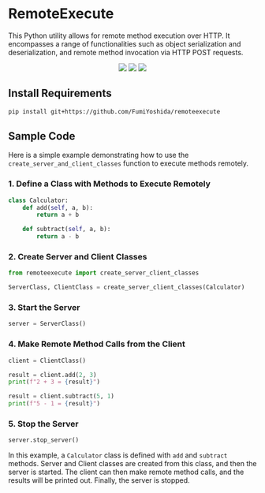 
# RemoteExecute
This Python utility allows for remote method execution over HTTP. It encompasses a range of functionalities such as object serialization and deserialization, and remote method invocation via HTTP POST requests.
<p align="center">
 <img src="https://img.shields.io/badge/python-v3.9+-blue.svg">
 <img src="https://img.shields.io/badge/contributions-welcome-orange.svg">
 <a href="https://opensource.org/licenses/MIT">
  <img src="https://img.shields.io/badge/license-MIT-blue.svg">
 </a>
</p>

## Install Requirements
```bash
pip install git+https://github.com/FumiYoshida/remoteexecute
```

## Sample Code

Here is a simple example demonstrating how to use the `create_server_and_client_classes` function to execute methods remotely.

### 1. Define a Class with Methods to Execute Remotely

```python
class Calculator:
    def add(self, a, b):
        return a + b

    def subtract(self, a, b):
        return a - b
```

### 2. Create Server and Client Classes

```python
from remoteexecute import create_server_client_classes

ServerClass, ClientClass = create_server_client_classes(Calculator)
```

### 3. Start the Server

```python
server = ServerClass()
```

### 4. Make Remote Method Calls from the Client

```python
client = ClientClass()

result = client.add(2, 3)
print(f"2 + 3 = {result}")

result = client.subtract(5, 1)
print(f"5 - 1 = {result}")
```

### 5. Stop the Server

```python
server.stop_server()
```

In this example, a `Calculator` class is defined with `add` and `subtract` methods. Server and Client classes are created from this class, and then the server is started. The client can then make remote method calls, and the results will be printed out. Finally, the server is stopped.
